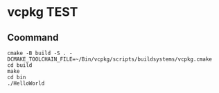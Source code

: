 # vcpkg TEST

## Coommand
```shell
cmake -B build -S . -DCMAKE_TOOLCHAIN_FILE=~/Bin/vcpkg/scripts/buildsystems/vcpkg.cmake
cd build
make
cd bin
./HelloWorld
```
